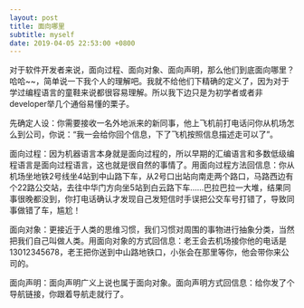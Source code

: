 ```yaml
---
layout: post
title: 面向哪里
subtitle: myself
date: 2019-04-05 22:53:00 +0800
---
```

对于软件开发者来说，面向过程、面向对象、面向声明，那么他们到底面向哪里？哈哈~~，简单说一下我个人的理解吧。我就不给他们下精确的定义了，因为对于学过编程语言的童鞋来说都很容易理解。所以我下边只是为初学者或者非developer举几个通俗易懂的栗子。

先确定人设：你需要接收一名外地派来的新同事，他上飞机前打电话问你从机场怎么到公司，你说：“我一会给你回个信息，下了飞机按照信息描述走可以了”。

面向过程：因为机器语言本身就是面向过程的，所以早期的汇编语言和多数低级编程语言是面向过程语言，这也就是很自然的事情了。用面向过程方法回信息：你从机场坐地铁2号线坐4站到中山路下车，从2号口出站向南走两个路口，马路西边有个22路公交站，去往中华门方向坐5站到白云路下车……巴拉巴拉一大堆，结果同事很晚都没到，你打电话确认才发现自己发短信时手误把公交车号打错了，导致同事做错了车，尴尬！

面向对象：更接近于人类的思维习惯，我们习惯对周围的事物进行抽象分类，当然把我们自己叫做人类。用面向对象的方式回信息：老王会去机场接你他的电话是13012345678，老王把你送到中山路地铁口，小张会在那里等你，他会带你来公司的。

面向声明：面向声明广义上说也属于面向对象。面向声明方式回信息：给你发了个导航链接，你跟着导航走就行了。
